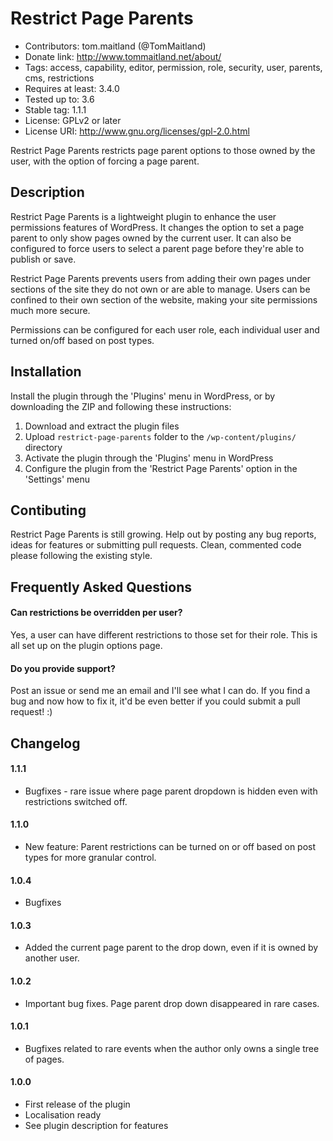 # Restrict Page Parents

- Contributors: tom.maitland (@TomMaitland)
- Donate link: http://www.tommaitland.net/about/
- Tags: access, capability, editor, permission, role, security, user, parents, cms, restrictions
- Requires at least: 3.4.0
- Tested up to: 3.6
- Stable tag: 1.1.1
- License: GPLv2 or later
- License URI: http://www.gnu.org/licenses/gpl-2.0.html

Restrict Page Parents restricts page parent options to those owned by the user, with the option of forcing a page parent.

## Description

Restrict Page Parents is a lightweight plugin to enhance the user permissions features of WordPress. It changes the option to set a page parent to only show pages owned by the current user. It can also be configured to force users to select a parent page before they're able to publish or save.

Restrict Page Parents prevents users from adding their own pages under sections of the site they do not own or are able to manage. Users can be confined to their own section of the website, making your site permissions much more secure.

Permissions can be configured for each user role, each individual user and turned on/off based on post types.

## Installation

Install the plugin through the 'Plugins' menu in WordPress, or by downloading the ZIP and following these instructions:

1. Download and extract the plugin files
2. Upload `restrict-page-parents` folder to the `/wp-content/plugins/` directory
3. Activate the plugin through the 'Plugins' menu in WordPress
4. Configure the plugin from the 'Restrict Page Parents' option in the 'Settings' menu

## Contibuting

Restrict Page Parents is still growing. Help out by posting any bug reports, ideas for features or submitting pull requests. Clean, commented code please following the existing style.

## Frequently Asked Questions

#### Can restrictions be overridden per user?

Yes, a user can have different restrictions to those set for their role. This is all set up on the plugin options page.

#### Do you provide support?

Post an issue or send me an email and I'll see what I can do. If you find a bug and now how to fix it, it'd be even better if you could submit a pull request! :)

## Changelog

#### 1.1.1
* Bugfixes - rare issue where page parent dropdown is hidden even with restrictions switched off.

#### 1.1.0
* New feature: Parent restrictions can be turned on or off based on post types for more granular control.

#### 1.0.4
* Bugfixes

#### 1.0.3
* Added the current page parent to the drop down, even if it is owned by another user.

#### 1.0.2
* Important bug fixes. Page parent drop down disappeared in rare cases.

#### 1.0.1
* Bugfixes related to rare events when the author only owns a single tree of pages.

#### 1.0.0
* First release of the plugin
* Localisation ready
* See plugin description for features
